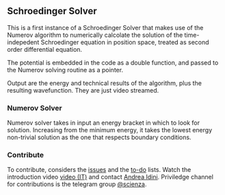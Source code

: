 ## Schroedinger Solver
This is a first instance of a Schroedinger Solver that makes use of the Numerov algorithm to numerically calcolate the solution of the time-indepedent Schroedinger equation in position space, treated as second order differential equation.

The potential is embedded in the code as a double function, and passed to the Numerov solving routine as a pointer.

Output are the energy and technical results of the algorithm, plus the resulting wavefunction. They are just video streamed.

### Numerov Solver
Numerov solver takes in input an energy bracket in which to look for solution. Increasing from the minimum energy, it takes the lowest energy non-trivial solution as the one that respects boundary conditions.

### Contribute
To contribute, considers the [issues](https://github.com/AndreaIdini/Schroedinger/issues) and the [to-do](https://github.com/AndreaIdini/Schroedinger/projects) lists.
Watch the introduction video [video \(IT\)](https://www.youtube.com/watch?v=KH8xd0TKkz4) and contact [Andrea Idini](andrea.idini@gmail.com).
Priviledge channel for contributions is the telegram group [@scienza](t.me/Scienza).
